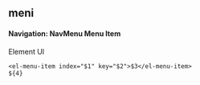 ## meni
#### Navigation: NavMenu Menu Item
Element UI <el-menu-item>
```
<el-menu-item index="$1" key="$2">$3</el-menu-item>
${4}
```